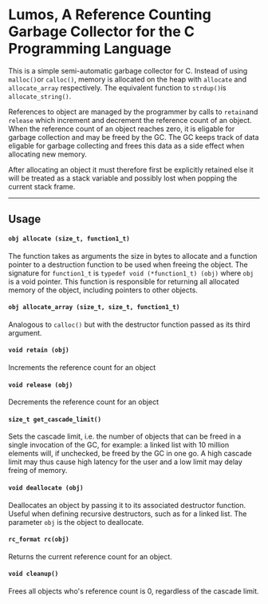 # Lumos, A Reference Counting Garbage Collector for the C Programming Language

This is a simple semi-automatic garbage collector for C. Instead of using `malloc()`or `calloc()`, memory is allocated on the heap with `allocate` and `allocate_array` respectively. The equivalent function to `strdup()`is `allocate_string()`.

References to object are managed by the programmer by calls to `retain`and `release` which increment and decrement the reference count of an object. When the reference count of an object reaches zero, it is eligable for garbage collection and may be freed by the GC. The GC keeps track of data eligable for garbage collecting and frees this data as a side effect when allocating new memory.

After allocating an object it must therefore first be explicitly retained else it will be treated as a stack variable and possibly lost when popping the current stack frame.

---

## Usage

#### `obj allocate (size_t, function1_t)`

The function takes as arguments the size in bytes to allocate and a function pointer to a destruction function to be used when freeing the object. The signature for `function1_t` is `typedef void (*function1_t) (obj)` where `obj` is a void pointer. This function is responsible for returning all allocated memory of the object, including pointers to other objects.


#### `obj allocate_array (size_t, size_t, function1_t)`

Analogous to `calloc()` but with the destructor function passed as its third argument.


#### `void retain (obj)`

Increments the reference count for an object


#### `void release (obj)`

Decrements the reference count for an object


#### `size_t get_cascade_limit()`

Sets the cascade limit, i.e. the number of objects that can be freed in a single invocation of the GC, for example: a linked list with 10 million elements will, if unchecked, be freed by the GC in one go. A high cascade limit may thus cause high latency for the user and a low limit may delay freing of memory.


#### `void deallocate (obj)`

Deallocates an object by passing it to its associated destructor function. Useful when defining recursive destructors, such as for a linked list. The parameter `obj` is the object to deallocate.


#### `rc_format rc(obj)`

Returns the current reference count for an object.


#### `void cleanup()`

Frees all objects who's reference count is 0, regardless of the cascade limit.
